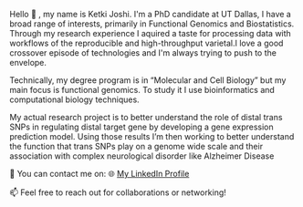 
 Hello :wave: , my name is Ketki Joshi. I'm a PhD candidate at UT Dallas, I have a broad range of interests, primarily in Functional Genomics and Biostatistics. Through my research experience I aquired a taste for processing data with workflows of the reproducible and high-throughput varietal.I love a good crossover episode of technologies and I'm always trying to push to the envelope. 

Technically, my degree program is in “Molecular and Cell Biology” but my main focus is functional genomics. To study it I use bioinformatics and computational biology techniques.

My actual research project is to better understand the role of distal trans SNPs in regulating distal target gene by developing a gene expression prediction model.  Using those results I’m then working to better understand the function that trans SNPs play on a genome wide scale and their association with complex neurological disorder like Alzheimer Disease


📧 You can contact me on:
🌐 [My LinkedIn Profile](https://www.linkedin.com/in/ketkijos/)

📫 Feel free to reach out for collaborations or networking!

